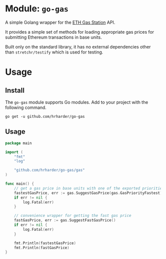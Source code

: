 # Module: `go-gas`

A simple Golang wrapper for the [ETH Gas Station](https://ethgasstation.info) API.

It provides a simple set of methods for loading appropriate gas prices for submitting Ethereum transactions in base units.

Built only on the standard library, it has no external dependencies other than `stretchr/testify` which is used for testing.

# Usage

## Install

The `go-gas` module supports Go modules. Add to your project with the following command.

```
go get -u github.com/hrharder/go-gas
```

## Usage

```go
package main

import (
    "fmt"
    "log"

    "github.com/hrharder/go-gas/gas"
)

func main() {
    // get a gas price in base units with one of the exported priorities (fast, fastest, safeLow, average)
    fastestGasPrice, err := gas.SuggestGasPrice(gas.GasPriorityFastest)
    if err != nil {
        log.Fatal(err)
    }

    // convenience wrapper for getting the fast gas price
    fastGasPrice, err := gas.SuggestFastGasPrice()
    if err != nil {
        log.Fatal(err)
    }

    fmt.Println(fastestGasPrice)
    fmt.Println(fastGasPrice)
}
```
